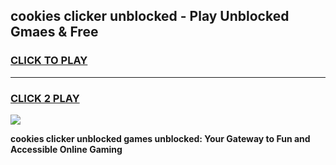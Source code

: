 
## cookies clicker unblocked - Play Unblocked Gmaes & Free
<h3>
<a href="https://news.freeplayer.one?title=cookies_clicker_unblocked&ref=16F">CLICK TO PLAY</a></h3>
<hr>

<h3>
<a href="https://news.freeplayer.one?title=cookies_clicker_unblocked&ref=16F">CLICK 2 PLAY</a>
  
</h3>

<a href="https://news.freeplayer.one?title=cookies_clicker_unblocked&ref=16F/"><img src="https://clearcache.store/games.png"></a>


**cookies clicker unblocked games unblocked: Your Gateway to Fun and Accessible Online Gaming**
